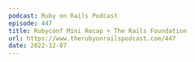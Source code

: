 ```yaml
---
podcast: Ruby on Rails Podcast
episode: 447
title: Rubyconf Mini Recap + The Rails Foundation
url: https://www.therubyonrailspodcast.com/447
date: 2022-12-07
---
```

